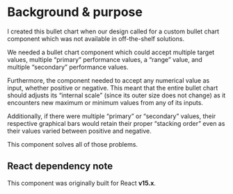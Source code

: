 Background & purpose
====================
I created this bullet chart when our design called for a custom bullet chart component which was not available in off-the-shelf solutions.

We needed a bullet chart component which could accept multiple target values, multiple “primary” performance values, a “range” value, and multiple “secondary” performance values.  

Furthermore, the component needed to accept any numerical value as input, whether positive or negative.  This meant that the entire bullet chart should adjusts its “internal scale” (since its outer size does not change) as it encounters new maximum or minimum values from any of its inputs.  

Additionally, if there were multiple “primary” or “secondary” values, their respective graphical bars would retain their proper “stacking order” even as their values varied between positive and negative. 

This component solves all of those problems.

React dependency note
---------------------
This component was originally built for React **v15.x**.